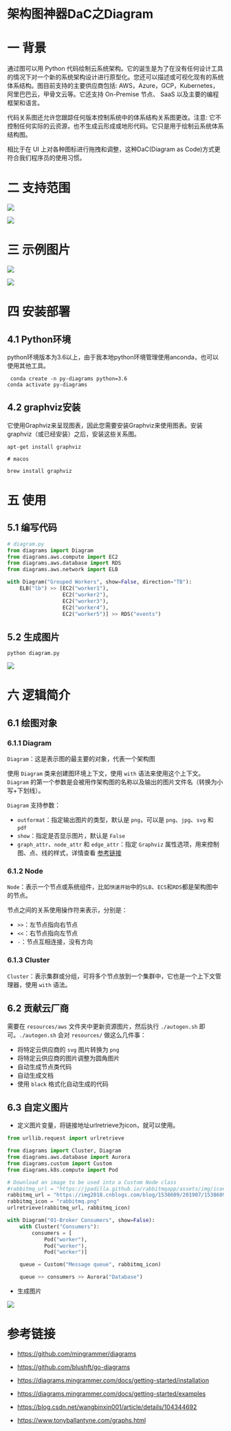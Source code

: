 # 架构图神器DaC之Diagram

# 一 背景

通过图可以用 Python 代码绘制云系统架构。它的诞生是为了在没有任何设计工具的情况下对一个新的系统架构设计进行原型化。您还可以描述或可视化现有的系统体系结构。图目前支持的主要供应商包括: AWS，Azure，GCP，Kubernetes，阿里巴巴云，甲骨文云等。它还支持 On-Premise 节点、 SaaS 以及主要的编程框架和语言。

代码关系图还允许您跟踪任何版本控制系统中的体系结构关系图更改。注意: 它不控制任何实际的云资源，也不生成云形成或地形代码。它只是用于绘制云系统体系结构图。

相比于在 UI 上对各种图标进行拖拽和调整，这种DaC(Diagram as Code)方式更符合我们程序员的使用习惯。

# 二 支持范围

![](https://kaliarch-bucket-1251990360.cos.ap-beijing.myqcloud.com/blog_img/20201206211914.png)

![](https://kaliarch-bucket-1251990360.cos.ap-beijing.myqcloud.com/blog_img/20201206211933.png)

# 三 示例图片

![](https://kaliarch-bucket-1251990360.cos.ap-beijing.myqcloud.com/blog_img/20201206211851.png)

![](https://kaliarch-bucket-1251990360.cos.ap-beijing.myqcloud.com/blog_img/20201206211832.png)



# 四 安装部署

## 4.1 Python环境

python环境版本为3.6以上，由于我本地python环境管理使用anconda，也可以使用其他工具。

```shell
 conda create -n py-diagrams python=3.6
conda activate py-diagrams

```

## 4.2 graphviz安装

它使用Graphviz来呈现图表，因此您需要安装Graphviz来使用图表。安装graphviz（或已经安装）之后，安装这些关系图。

```shell
apt-get install graphviz

# macos

brew install graphviz
```



# 五 使用

## 5.1 编写代码

```python
# diagram.py
from diagrams import Diagram
from diagrams.aws.compute import EC2
from diagrams.aws.database import RDS
from diagrams.aws.network import ELB

with Diagram("Grouped Workers", show=False, direction="TB"):
    ELB("lb") >> [EC2("worker1"),
                  EC2("worker2"),
                  EC2("worker3"),
                  EC2("worker4"),
                  EC2("worker5")] >> RDS("events")
```

## 5.2 生成图片

```shell
python diagram.py
```

![](https://kaliarch-bucket-1251990360.cos.ap-beijing.myqcloud.com/blog_img/20201206211808.png)

# 六 逻辑简介

## 6.1 绘图对象

### 6.1.1 Diagram

`Diagram`：这是表示图的最主要的对象，代表一个架构图

使用 `Diagram` 类来创建图环境上下文，使用 `with` 语法来使用这个上下文。`Diagram` 的第一个参数是会被用作架构图的名称以及输出的图片文件名（转换为小写+下划线）。

`Diagram` 支持参数：

- `outformat`：指定输出图片的类型，默认是 `png`，可以是 `png`、`jpg`、`svg` 和 `pdf`
- `show`：指定是否显示图片，默认是 `False`
- `graph_attr`、`node_attr` 和 `edge_attr`：指定 `Graphviz` 属性选项，用来控制图、点、线的样式，详情查看 [参考链接](https://www.graphviz.org/doc/info/attrs.html)

### 6.1.2 Node	

`Node`：表示一个节点或系统组件，比如`快速开始`中的`SLB`、`ECS`和`RDS`都是架构图中的节点。

节点之间的关系使用操作符来表示，分别是：

- `>>`：左节点指向右节点
- `<<`：右节点指向左节点
- `-`：节点互相连接，没有方向

### 6.1.3 Cluster

`Cluster`：表示集群或分组，可将多个节点放到一个集群中，它也是一个上下文管理器，使用 `with` 语法。

## 6.2 贡献云厂商

需要在 `resources/aws` 文件夹中更新资源图片，然后执行 `./autogen.sh` 即可。`./autogen.sh` 会对 `resources/` 做这么几件事：

- 将特定云供应商的 `svg` 图片转换为 `png`
- 将特定云供应商的图片调整为圆角图片
- 自动生成节点类代码
- 自动生成文档
- 使用 `black` 格式化自动生成的代码

## 6.3 自定义图片

* 定义图片变量，将链接地址urlretrieve为icon，就可以使用。

```python
from urllib.request import urlretrieve

from diagrams import Cluster, Diagram
from diagrams.aws.database import Aurora
from diagrams.custom import Custom
from diagrams.k8s.compute import Pod

# Download an image to be used into a Custom Node class
#rabbitmq_url = "https://jpadilla.github.io/rabbitmqapp/assets/img/icon.png"
rabbitmq_url = "https://img2018.cnblogs.com/blog/1538609/201907/1538609-20190720105324996-496731759.jpg"
rabbitmq_icon = "rabbitmq.png"
urlretrieve(rabbitmq_url, rabbitmq_icon)

with Diagram("01-Broker Consumers", show=False):
    with Cluster("Consumers"):
        consumers = [
            Pod("worker"),
            Pod("worker"),
            Pod("worker")]

    queue = Custom("Message queue", rabbitmq_icon)

    queue >> consumers >> Aurora("Database")
```

* 生成图片

![](https://kaliarch-bucket-1251990360.cos.ap-beijing.myqcloud.com/blog_img/20201206211740.png)


# 参考链接

* https://github.com/mingrammer/diagrams

* https://github.com/blushft/go-diagrams
* https://diagrams.mingrammer.com/docs/getting-started/installation

* https://diagrams.mingrammer.com/docs/getting-started/examples

* https://blog.csdn.net/wangbinxin001/article/details/104344692
* https://www.tonyballantyne.com/graphs.html